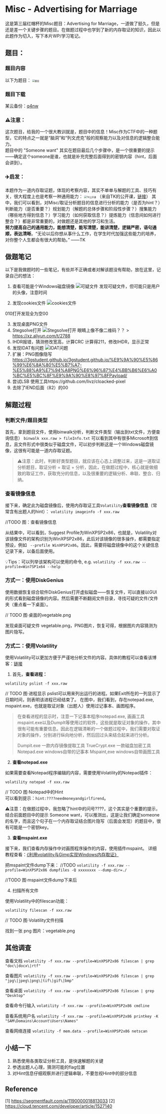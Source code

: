 # Misc - Advertising for Marriage

这是第三届红帽杯的Misc题目：Advertising for Marriage，一道做了挺久，但是还是差一个关键步骤的题目。在做题过程中也学到了新的内存取证的知识，因此以此题作为切入，写下本片WP/学习笔记。

## 题目：

### 题目内容

以下为题目：
<img src="https://image-host-toky.oss-cn-shanghai.aliyuncs.com/20191113004921.png" alt="题目" style="zoom:50%;" />

### 题目下载

某云备份：[q4nw](https://pan.baidu.com/s/19IReJhHKDNa7EC4cjGSpaw)

### ⚠️注意：
这次题目，给我的一个很大教训就是，题目中的信息！Misc作为CTF中的一种题型，它的特点之一就是“脑洞”和“列文虎克”般的观察能力以及对信息的逻辑整合能力。  
题目中的 "Someone want" 其实在题目最后几个步骤中，是一个很重要的提示——确定这个someone是谁，也就是补充完整后面得到的密钥内容（hint，后面会讲到）。  

### ✈️启发：
本题作为一道内存取证题，体现的考察内容，其实不单单与解题的工具、技巧有关，很大程度上也是考察一种通用能力：
<img src="https://image-host-toky.oss-cn-shanghai.aliyuncs.com/20191113005806.png" alt="TK公开课" style="zoom:50%;" />
（来自TK的公开课，[链接](https://www.leiphone.com/news/201704/4qTw6sbX8AlTlbOs.html)）
其中，我们可以看到，对Misc/取证分析题目的信息进行分析的能力（是否为hint？）判断能力（是否重要？）规划能力（解题的总体步骤和阶段性步骤？）搜集能力（哪些地方得到信息？）学习能力（如何获取信息？）提炼能力（信息间如何进行整合？）都是非常重要的，对做题还是其他的学习和生活。  
**努力提高自己的通用能力，能想清楚，能写清楚，能讲清楚，逻辑严密，语句通顺，表达清晰**。“无论以后你想从事什么工作，在学生时代加强这些能力的培养，对你整个人生都会有很大的帮助。”	——TK

## 做题笔记

以下是我做题时的一些笔记，有些并不正确或者对解该题没有帮助，放在这里，记录自己的想法：

1. 查看可能是个Windows磁盘镜像
![可疑文件](https://image-host-toky.oss-cn-shanghai.aliyuncs.com/20191113014150.png)
发现可疑文件，但可能只是用户的头像，注意时间

2. 发现cookies文件
![cookies文件](https://image-host-toky.oss-cn-shanghai.aliyuncs.com/20191113014305.png)

010打开发现全为空00

3. 发现桌面PNG文件
4. Stegsolve打开
![Stegsolve打开](https://image-host-toky.oss-cn-shanghai.aliyuncs.com/20191113014411.png)
眼睛上像不像二维码？？  > https://xz.aliyun.com/t/2788
5. IHDR报错，猜测修改宽高，计算CRC
计算得211，修改IHDR，显示正常
6. 发现IDAT有问题
![IDAT问题](https://image-host-toky.oss-cn-shanghai.aliyuncs.com/20191113014444.png)
7. 扩展：PNG图像隐写
https://3gstudent.github.io/3gstudent.github.io/%E9%9A%90%E5%86%99%E6%8A%80%E5%B7%A7-%E5%88%A9%E7%94%A8PNG%E6%96%87%E4%BB%B6%E6%A0%BC%E5%BC%8F%E9%9A%90%E8%97%8FPayload/
8. 尝试LSB
使用工具https://github.com/livz/cloacked-pixel
9. 去除了IEND后面（82）的00


## 解题过程

### 判断文件/题目类型

首先，拿到题目文件，使用binwalk分析，判断文件类型（输出到txt文件，方便查询信息）
```binwalk xxx.raw > fileInfo.txt```
可以看到其中有很多Microsoft到信息，且文件形式中很类似于磁盘文件，可以初步判断这是一个Windows磁盘镜像，这很有可能是一道内存取证题。
> ⚠️注意：此时，判断好类型题目，就应该在心态上调整过来，这是一道取证分析题目，取证分析 = 取证 + 分析，因此，在做题过程中，核心就是做细致的取证工作，获取充分的信息，以及很重要的逻辑分析、串联、整合、归纳。  

### 查看镜像信息

接下来，确定此为磁盘镜像后，使用内存取证工具```Volatility```**查看镜像信息**（常常含有出题人的hint）：
```volatility imageinfo -f xxx.raw```

//TODO 图：查看镜像信息

从结果中，可以看到，Suggest Profile为WinXPSP2x86，也就是，Volatility对该镜像文件的架构识别为WinXPSP2x86，此后对该镜像的很多操作，都需要指定预设，例如 ``` --profile WinXPSP2x86```。因此，需要将磁盘镜像中的这个关键信息记录下来，以备后面使用。

💡Tips：可以列举该架构可以使用的命令, e.g.
```volatility -f xxx.raw --profile=Win7SP1x64 --help```

### 方式一：使用DiskGenius

使用数据恢复综合软件DiskGenius打开虚拟磁盘——恢复文件，可以直接以GUI的形式看到磁盘镜像的内容。然后需要不断翻阅文件目录，寻找可疑的文件/文件夹（重点看一下桌面）。

// TODO 图·桌面的vegetable.png

发现桌面可疑文件 vegetable.png，PNG图片，恢复可得，根据图片内容猜测为图片隐写。

### 方式二：使用Volatility

使用Volatility可以更加方便于严谨地分析文件的内容。具体的教程可以查看该博客：[链接](https://mengsec.com/2018/10/20/CTF-Volatility/)  
1. 首先，**查看进程：**
```
volatility pslist -f xxx.raw
```
// TODO 图·进程显示
pslist可以用来列出运行的进程。如果Exit所在的一列显示了日期时间，则表明该进程已经结束了。 在图中，我们看到，存在notepad.exe, mspaint.exe，也就是取证对象（出题人）使用过记事本、画图程序。
> 在查看进程的显示时，注意一下记事本程序notepad.exe, 画画工具mspaint.exe以及DumpIt等使用过的软件，这些就是取证对象的操作，其中很有可能有重要信息。因此在逻辑清晰的一个做题过程中，我们需要对取证对象的操作，分别进行纵向地分析，然后回过头来结合起来进行分析。   
>
> Dumpit.exe 一款内存镜像提取工具
> TrueCrypt.exe 一款磁盘加密工具
> Notepad.exe windows自带的记事本
> Mspaint,exe windows自带画图工具

2. **查看notepad.exe**

如果需要查看Notepad程序编辑的内容，需要使用Volatility的Notepad插件：
```
volatility notepad -f xxx.raw 
```
// TODO 图·Notepad中的Hint  
可以看到提示：```hint:????needmoneyandgirlfirend```。  

⚠️注意：在做题过程中，我忽略了hint中的问号????，这个其实是个重要的提示，结合前面题目中的提示 Someone want，可以推测出，这是让我们确定someone的名字，而且这个句子在一个内存取证结合图片隐写（后面会发现）的题目中，很有可能是一个密钥key。

3. **查看mspaint.exe**

接下来，我们查看内存操作中对画图程序操作的内容，使用插件mspaint。
详细教程查看：[《利用volatility与Gimp实现Windows内存取证》](https://segmentfault.com/a/1190000018813033)


把mspaint文件dump下来：
//TODO ```volatility -f xxx.raw --profile=WinXPSP2x86 dumpfiles -Q xxxxxxxx --dump-dir=./```

//TODO 图·mspaint文件dump下来后


4. 扫描所有文件

使用Volatility中的filescan功能：
```
volatility filescan -f xxx.raw
````
// TODO 图·Volatility文件扫描

找到一张 png 图片：vegetable.png



## 其他调查

查看文档
```volatility -f xxx.raw --profile=WinXPSP2x86 filescan | grep "doc\|docx\|rtf"```

查看图片
```volatility -f xxx.raw --profile=WinXPSP2x86 filescan | grep "jpg\|jpeg\|png\|tif\|gif\|bmp"```

查看桌面
```volatility -f xxx.raw --profile=WinXPSP2x86 filescan | grep "Desktop"```

查看命令行输入
```volatility -f xxx.raw --profile=WinXPSP2x86 cmdline```

查看系统用户名
```volatility -f xxx.raw --profile=WinXPSP2x86 printkey -K "SAM\Domains\Account\Users\Names"```

查看网络连接
```volatility -f mem.data --profile=WinXPSP2x86 netscan```




## 小结一下

1. 熟悉使用各类取证分析工具，是快速解题的关键
2. 参透出题人心理，猜测可能的flag位置
3. 对Hint信息仔细观察并进行逻辑串联，不要忽视Hint中的部分信息

## Reference

[1] https://segmentfault.com/a/1190000018813033
[2] https://cloud.tencent.com/developer/article/1527140